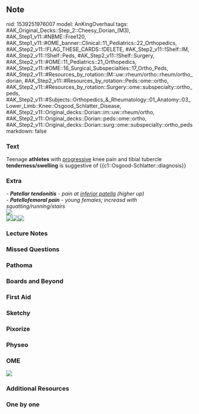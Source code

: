 ## Note
nid: 1539251976007
model: AnKingOverhaul
tags: #AK_Original_Decks::Step_2::Cheesy_Dorian_(M3), #AK_Step1_v11::#NBME::Free120, #AK_Step1_v11::#OME_banner::Clinical::11_Pediatrics::22_Orthopedics, #AK_Step2_v11::!FLAG_THESE_CARDS::!DELETE, #AK_Step2_v11::!Shelf::IM, #AK_Step2_v11::!Shelf::Peds, #AK_Step2_v11::!Shelf::Surgery, #AK_Step2_v11::#OME::11_Pediatrics::21_Orthopedics, #AK_Step2_v11::#OME::16_Surgical_Subspecialties::17_Ortho_Peds, #AK_Step2_v11::#Resources_by_rotation::IM::uw::rheum/ortho::rheum/ortho_dorian, #AK_Step2_v11::#Resources_by_rotation::Peds::ome::ortho, #AK_Step2_v11::#Resources_by_rotation::Surgery::ome::subspecialty::ortho_peds, #AK_Step2_v11::#Subjects::Orthopedics_&_Rheumatology::01_Anatomy::03_Lower_Limb::Knee::Osgood_Schlatter_Disease, #AK_Step2_v11::Original_decks::Dorian::im::uw::rheum/ortho, #AK_Step2_v11::Original_decks::Dorian::peds::ome::ortho, #AK_Step2_v11::Original_decks::Dorian::surg::ome::subspecialty::ortho_peds
markdown: false

### Text
Teenage <b>athletes</b> with <u>progressive</u> knee pain and
tibial tubercle <b>tenderness/swelling</b> is suggestive of
{{c1::Osgood-Schlatter::diagnosis}}

### Extra
<div>
  <div>
    <i>- <b>Patellar tendonitis</b> - pain at <u>inferior
    patella</u> (higher up)</i>
  </div>
  <div>
    <i>- <b>Patellofemoral pain</b> - young females; increasd with
    squatting/running/stairs</i>
  </div>
</div>
<div><img src="paste-3824548118003713.jpg"></div>
<div><b><i><img src="KneePainYoungPatient.png"></i></b><img src=
"Osgood.jpeg"><img src="solid.png"></div>

### Lecture Notes


### Missed Questions


### Pathoma


### Boards and Beyond


### First Aid


### Sketchy


### Pixorize


### Physeo


### OME
<div class="ome-widget">
  <a href=
  "https://onlinemeded.org/spa/pediatrics/orthopedics/acquire?ref=anki">
  <img src="_OME_AnkiFlashcards_Lesson_2.png"></a>
</div>

### Additional Resources


### One by one

